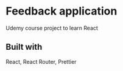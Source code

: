 # Feedback application

Udemy course project to learn React

## Built with

React, React Router, Prettier
